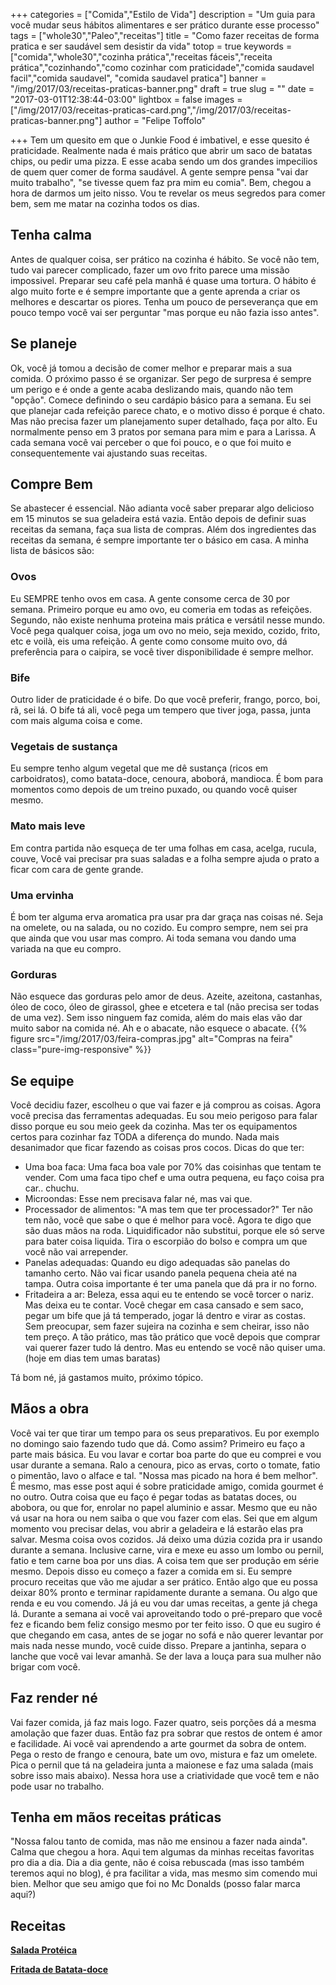 +++
categories = ["Comida","Estilo de Vida"]
description = "Um guia para você mudar seus hábitos alimentares e ser prático durante esse processo"
tags = ["whole30","Paleo","receitas"]
title = "Como fazer receitas de forma pratica e ser saudável sem desistir da vida"
totop = true
keywords = ["comida","whole30","cozinha prática","receitas fáceis","receita prática","cozinhando","como cozinhar com praticidade","comida saudavel facil","comida saudavel", "comida saudavel pratica"]
banner = "/img/2017/03/receitas-praticas-banner.png"
draft = true
slug = ""
date = "2017-03-01T12:38:44-03:00"
lightbox = false
images = ["/img/2017/03/receitas-praticas-card.png","/img/2017/03/receitas-praticas-banner.png"]
author = "Felipe Toffolo"

+++
Tem um quesito em que o Junkie Food é imbativel, e esse quesito é praticidade. Realmente nada é mais prático que abrir um saco de batatas chips, ou pedir uma pizza. E esse acaba sendo um dos grandes impecilios de quem quer comer de forma saudável. A gente sempre pensa "vai dar muito trabalho", "se tivesse quem faz pra mim eu comia". Bem, chegou a hora de  darmos um jeito nisso. Vou te revelar os meus segredos para comer bem, sem me matar na cozinha todos os dias.

## Tenha calma
Antes de qualquer coisa, ser prático na cozinha é hábito. Se você não tem, tudo vai parecer complicado, fazer um ovo frito parece uma missão impossivel. Preparar seu café pela manhã é quase uma tortura. O hábito é algo muito forte e é sempre importante que a gente aprenda a criar os melhores e descartar os piores. Tenha um pouco de perseverança que em pouco tempo você vai ser perguntar "mas porque eu não fazia isso antes".
## Se planeje
Ok, você já tomou a decisão de comer melhor e preparar mais a sua comida. O próximo passo é se organizar. Ser pego de surpresa é sempre um perigo e é onde a gente acaba deslizando mais, quando não tem "opção". Comece definindo o seu cardápio básico para a semana. Eu sei que planejar cada refeição parece chato, e o motivo disso é porque é chato. Mas não precisa fazer um planejamento super detalhado, faça por alto. Eu normalmente penso em 3 pratos por semana para mim e para a Larissa. A cada semana você vai perceber o que foi pouco, e o que foi muito e consequentemente vai ajustando suas receitas.
## Compre Bem
Se abastecer é essencial. Não adianta você saber preparar algo delicioso em 15 minutos se sua geladeira está vazia.
Então depois de definir suas receitas da semana, faça sua lista de compras. Além dos ingredientes das receitas da semana, é sempre importante ter o básico em casa. A minha lista de básicos são:
### Ovos
Eu SEMPRE tenho ovos em casa. A gente consome cerca de 30 por semana. Primeiro porque eu amo ovo, eu comeria em todas as refeições. Segundo, não existe nenhuma proteina mais prática e versátil nesse mundo. Você pega qualquer coisa, joga um ovo no meio, seja mexido, cozido, frito, etc e voilà, eis uma refeição. A gente como consome muito ovo, dá preferência para o caipira, se você tiver disponibilidade é sempre melhor.
### Bife
Outro lider de praticidade é o bife. Do que você preferir, frango, porco, boi, rã, sei lá. O bife tá ali, você pega um tempero que tiver joga, passa, junta com mais alguma coisa e come.
### Vegetais de sustança
Eu sempre tenho algum vegetal que me dê sustança (ricos em carboidratos), como batata-doce, cenoura, aboborá, mandioca. É bom para momentos como depois de um treino puxado, ou quando você quiser mesmo.
### Mato mais leve
Em contra partida não esqueça de ter uma folhas em casa, acelga, rucula, couve, Você vai precisar pra suas saladas e a folha sempre ajuda o prato a ficar com cara de gente grande.
### Uma ervinha
É bom ter alguma erva aromatica pra usar pra dar graça nas coisas né. Seja na omelete, ou na salada, ou no cozido.
Eu compro sempre, nem sei pra que ainda que vou usar mas compro. Ai toda semana vou dando uma variada na que eu compro.
### Gorduras
Não esquece das gorduras pelo amor de deus. Azeite, azeitona, castanhas, óleo de coco, óleo de girassol, ghee e etcetera e tal (não precisa ser todas de uma vez). Sem isso ninguem faz comida, além do mais elas vão dar muito sabor na comida né. Ah e o abacate, não esquece o abacate.
{{% figure src="/img/2017/03/feira-compras.jpg" alt="Compras na feira" class="pure-img-responsive" %}}
## Se equipe
Você decidiu fazer, escolheu o que vai fazer e já comprou as coisas. Agora você precisa das ferramentas adequadas. Eu sou meio perigoso para falar disso porque eu sou meio geek da cozinha. Mas ter os equipamentos certos para cozinhar faz TODA a diferença do mundo. Nada mais desanimador que ficar fazendo as coisas pros cocos. Dicas do que ter:
- Uma boa faca: Uma faca boa vale por 70% das coisinhas que tentam te vender. Com uma faca tipo chef e uma outra pequena, eu faço coisa pra car.. chuchu.
- Microondas: Esse nem precisava falar né, mas vai que.
- Processador de alimentos: "A mas tem que ter processador?" Ter não tem não, você que sabe o que é melhor para você. Agora te digo que são duas mãos na roda. Liquidificador não substitui, porque ele só serve para bater coisa liquida. Tira o escorpião do bolso e compra um que você não vai arrepender.
- Panelas adequadas: Quando eu digo adequadas são panelas do tamanho certo. Não vai ficar usando panela pequena cheia até na tampa. Outra coisa importante é ter uma panela que dá pra ir no forno.
- Fritadeira a ar: Beleza, essa aqui eu te entendo se você torcer o nariz. Mas deixa eu te contar. Você chegar em casa cansado e sem saco, pegar um bife que já tá temperado, jogar lá dentro e virar as costas. Sem preocupar, sem fazer sujeira na cozinha e sem cheirar, isso não tem preço. A tão prático, mas tão prático que você depois que comprar vai querer fazer tudo lá dentro. Mas eu entendo se você não quiser uma.(hoje em dias tem umas baratas)

Tá bom né, já gastamos muito, próximo tópico.
## Mãos a obra
Você vai ter que tirar um tempo para os seus preparativos. Eu por exemplo no domingo saio fazendo tudo que dá. Como assim? Primeiro eu faço a parte mais básica. Eu vou lavar e cortar boa parte do que eu comprei e vou usar durante a semana.
Ralo a cenoura, pico as ervas, corto o tomate, fatio o pimentão, lavo o alface e tal. "Nossa mas picado na hora é bem melhor". É mesmo, mas esse post aqui é sobre praticidade amigo, comida gourmet é no outro. Outra coisa que eu faço é pegar todas as batatas doces, ou abobora, ou que for, enrolar no papel aluminio e assar. Mesmo que eu não vá usar na hora ou nem saiba o que vou fazer com elas. Sei que em algum momento vou precisar delas, vou abrir a geladeira e lá estarão elas pra salvar. Mesma coisa ovos cozidos. Já deixo uma dúzia cozida pra ir usando durante a semana. Inclusive carne, vira e mexe eu asso um lombo ou pernil, fatio e tem carne boa por uns dias. A coisa tem que ser produção em série mesmo.
Depois disso eu começo a fazer a comida em si. Eu sempre procuro receitas que vão me ajudar a ser prático. Então algo que eu possa deixar 80% pronto e terminar rapidamente durante a semana. Ou algo que renda e eu vou comendo. Já já eu vou dar umas receitas, a gente já chega lá.
Durante a semana ai você vai aproveitando todo o pré-preparo que você fez e ficando bem feliz consigo mesmo por ter feito isso. O que eu sugiro é que chegando em casa, antes de se jogar no sofá e não querer levantar por mais nada nesse mundo, você cuide disso. Prepare a jantinha, separa o lanche que você vai levar amanhã. Se der lava a louça para sua mulher não brigar com você.
## Faz render né
Vai fazer comida, já faz mais logo. Fazer quatro, seis porções dá a mesma amolação que fazer duas. Então faz pra sobrar que restos de ontem é amor e facilidade. Ai você vai aprendendo a arte gourmet da sobra de ontem. Pega o resto de frango e cenoura, bate um ovo, mistura e faz um omelete. Pica o pernil que tá na geladeira junta a maionese e faz uma salada (mais sobre isso mais abaixo). Nessa hora use a criatividade que você tem e não pode usar no trabalho.
## Tenha em mãos receitas práticas
"Nossa falou tanto de comida, mas não me ensinou a fazer nada ainda". Calma que chegou a hora. Aqui tem algumas da minhas receitas favoritas pro dia a dia. Dia a dia gente, não é coisa rebuscada (mas isso também teremos aqui no blog), é pra facilitar a vida, mas mesmo sim comendo mui bien. Melhor que seu amigo que foi no Mc Donalds (posso falar marca aqui?)
## Receitas
**[Salada Protéica][13d971cd]**

**[Fritada de Batata-doce][4c7dc9db]**

  [13d971cd]: /receita/salada_proteica_uma_refeicao_saudavel_que_voce_nao_pode_viver_sem/ "Salada Protéica"
  [4c7dc9db]: receita/fritada_de_batata_doce_pratica_saudavel_versátil_deliciosa/ "Fritada de Batata-doce"
